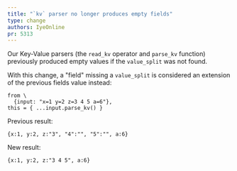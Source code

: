 ```yaml
---
title: "`kv` parser no longer produces empty fields"
type: change
authors: IyeOnline
pr: 5313
---
```


Our Key-Value parsers (the `read_kv` operator and `parse_kv` function) previously
produced empty values if the `value_split` was not found.

With this change, a "field" missing a `value_split` is considered an extension
of the previous fields value instead:

```tql
from \
  {input: "x=1 y=2 z=3 4 5 a=6"},
this = { ...input.parse_kv() }
```
Previous result:
```tql
{x:1, y:2, z:"3", "4":"", "5":"", a:6}
```
New result:
```tql
{x:1, y:2, z:"3 4 5", a:6}
```
